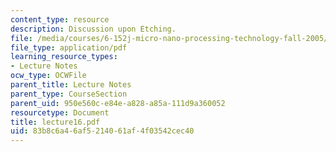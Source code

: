 ```yaml
---
content_type: resource
description: Discussion upon Etching.
file: /media/courses/6-152j-micro-nano-processing-technology-fall-2005/83b8c6a46af5214061af4f03542cec40_lecture16.pdf
file_type: application/pdf
learning_resource_types:
- Lecture Notes
ocw_type: OCWFile
parent_title: Lecture Notes
parent_type: CourseSection
parent_uid: 950e560c-e84e-a828-a85a-111d9a360052
resourcetype: Document
title: lecture16.pdf
uid: 83b8c6a4-6af5-2140-61af-4f03542cec40
---
```

